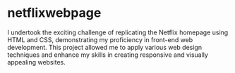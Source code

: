 # netflixwebpage
I undertook the exciting challenge of replicating the Netflix homepage using HTML and CSS, demonstrating my proficiency in front-end web development. This project allowed me to apply various web design techniques and enhance my skills in creating responsive and visually appealing websites.
